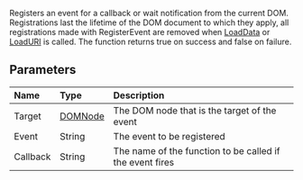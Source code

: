 Registers an event for a callback or wait notification from the current DOM. Registrations last the lifetime of the DOM document to which they apply, all registrations made with RegisterEvent are removed when [LoadData](LoadData.md) or [LoadURI](LoadURI.md) is called. The function returns true on success and false on failure.

## Parameters ##
| **Name** | **Type** | **Description** |
|:---------|:---------|:----------------|
| Target   | [DOMNode](DOMNode.md) | The DOM node that is the target of the event |
| Event    | String   | The event to be registered |
| Callback | String   | The name of the function to be called if the event fires |